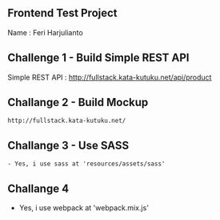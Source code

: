 ## Frontend Test Project
Name : Feri Harjulianto

## Challenge 1 - Build Simple REST API
Simple REST API : http://fullstack.kata-kutuku.net/api/product

## Challange 2 - Build Mockup
	http://fullstack.kata-kutuku.net/

## Challange 3 - Use SASS
	- Yes, i use sass at 'resources/assets/sass'

## Challange 4
   - Yes, i use webpack at 'webpack.mix.js'